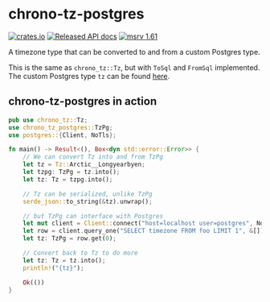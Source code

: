 # chrono-tz-postgres

[![crates.io](https://img.shields.io/crates/v/chrono-tz-postgres.svg)](https://crates.io/crates/chrono-tz-postgres)
[![Released API docs](https://docs.rs/chrono-tz-postgres/badge.svg)](https://docs.rs/chrono-tz-postgres)
[![msrv 1.61](https://img.shields.io/badge/msrv-1.61-dea584.svg)](https://github.com/rust-lang/rust/releases/tag/1.61.0)

A timezone type that can be converted to and from a custom Postgres type.

This is the same as `chrono_tz::Tz`, but with `ToSql` and `FromSql` implemented.
The custom Postgres type `tz` can be found [here](postgres_enum.sql).

## chrono-tz-postgres in action

```rust
pub use chrono_tz::Tz;
use chrono_tz_postgres::TzPg;
use postgres::{Client, NoTls};

fn main() -> Result<(), Box<dyn std::error::Error>> {
    // We can convert Tz into and from TzPg
    let tz = Tz::Arctic__Longyearbyen;
    let tzpg: TzPg = tz.into();
    let tz: Tz = tzpg.into();

    // Tz can be serialized, unlike TzPg
    serde_json::to_string(&tz).unwrap();

    // but TzPg can interface with Postgres
    let mut client = Client::connect("host=localhost user=postgres", NoTls)?;
    let row = client.query_one("SELECT timezone FROM foo LIMIT 1", &[])?;
    let tz: TzPg = row.get(0);

    // Convert back to Tz to do more
    let tz: Tz = tz.into();
    println!("{tz}");

    Ok(())
}
```

